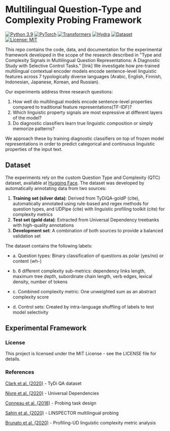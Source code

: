 # Multilingual Question-Type and Complexity Probing Framework

[![Python 3.9](https://img.shields.io/badge/python-3.9-blue.svg)](https://www.python.org/downloads/release/python-390/)
[![PyTorch](https://img.shields.io/badge/PyTorch-2.0%2B-orange)](https://pytorch.org/)
[![Transformers](https://img.shields.io/badge/transformers-4.30%2B-green)](https://huggingface.co/docs/transformers/index)
[![Hydra](https://img.shields.io/badge/Hydra-1.3-blue)](https://hydra.cc/)
[![Dataset](https://img.shields.io/badge/Dataset-HuggingFace-yellow)](https://huggingface.co/datasets/rokokot/question-type-and-complexity)
[![License: MIT](https://img.shields.io/badge/License-MIT-yellow.svg)](https://opensource.org/licenses/MIT)

This repo contains the code, data, and documentation for the experimental framework developed in the scope of the research described in  "Type and Complexity Signals in Multilingual Question Representations: A Diagnostic Study with Selective Control Tasks." [link] We investigate how pre-trained multilingual contextual encoder models encode sentence-level linguistic features across 7 typologically diverse languages (Arabic, English, Finnish, Indonesian, Japanese, Korean, and Russian).

Our experiments address three research questions:

1. How well do multilingual models encode sentence-level properties compared to traditional feature representations(TF-IDF)?
2. Which linguistic property signals are most expressive at different layers of the model?
3. Do diagnostic classifiers learn true linguistic composition or simply memorize patterns?

We approach these by training diagnostic classifiers on top of frozen model representations in order to predict categorical and continuous linguistic properties of the input text. 

## Dataset

The experiments rely on the custom Question Type and Complexity (QTC) dataset, available at [Hugging Face]([https://huggingface.co/datasets/rokokot/question-type-and-complexity). The dataset was developed by automatically annotating data from two sources:

1. **Training set (silver data)**: Derived from TyDiQA-goldP (cite), automatically annotated using rule-based and regex methods for question types, and UDPipe (cite) with linguistic profiling toolkit (cite) for complexity metrics
2. **Test set (gold data)**: Extracted from Universal Dependency treebanks with high-quality annotations
3. **Development set**: A combination of both sources to provide a balanced validation set

The dataset contains the following labels:

- a. Question types: Binary classification of questions as polar (yes/no) or content (wh-)
  
- b. 6 different complexity sub-metrics: dependency links length, maximum tree depth, subordinate chain length, verb edges, lexical density, number of tokens
- c. Combined complexity metric: One unweighted sum as an abstract complexity score
- d. Control sets: Created by intra-language shuffling of labels to test model selectivity

## Experimental Framework

### License

This project is licensed under the MIT License - see the LICENSE file for details.

### References

[Clark et al. (2020)](https://aclanthology.org/2020.tacl-1.30/) - TyDi QA dataset

[Nivre et al. (2020)](https://aclanthology.org/2020.lrec-1.497/) - Universal Dependencies

[Conneau et al. (2018)](https://arxiv.org/abs/1805.01070) - Probing task design

[Sahin et al. (2020)](https://aclanthology.org/2020.cl-2.4/) - LINSPECTOR multilingual probing

[Brunato et al. (2020)](https://aclanthology.org/2020.lrec-1.883/) - Profiling-UD linguistic complexity metric analysis

